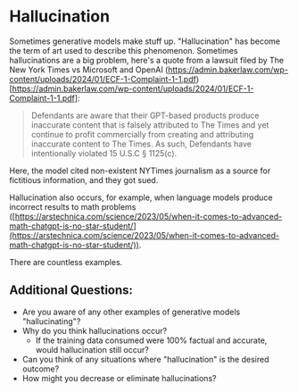 # Hallucination

Sometimes generative models make stuff up. "Hallucination" has become the term of art used to describe this phenomenon. Sometimes hallucinations are a big problem, here's a quote from a lawsuit filed by The New York Times vs Microsoft and OpenAI (https://admin.bakerlaw.com/wp-content/uploads/2024/01/ECF-1-Complaint-1-1.pdf)[https://admin.bakerlaw.com/wp-content/uploads/2024/01/ECF-1-Complaint-1-1.pdf]:

> Defendants are aware that their GPT-based products produce inaccurate content that is falsely attributed to The Times and yet continue to profit commercially from creating and attributing inaccurate content to The Times. As such, Defendants have intentionally violated 15 U.S.C § 1125(c).

Here, the model cited non-existent NYTimes journalism as a source for fictitious information, and they got sued.

Hallucination also occurs, for example, when language models produce incorrect results to math problems ([https://arstechnica.com/science/2023/05/when-it-comes-to-advanced-math-chatgpt-is-no-star-student/](https://arstechnica.com/science/2023/05/when-it-comes-to-advanced-math-chatgpt-is-no-star-student/)). 

There are countless examples.

## Additional Questions:

* Are you aware of any other examples of generative models "hallucinating"?
* Why do you think hallucinations occur?
    * If the training data consumed were 100% factual and accurate, would hallucination still occur?
* Can you think of any situations where "hallucination" is the desired outcome?
* How might you decrease or eliminate hallucinations?